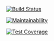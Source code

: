 [![Build Status](https://travis-ci.org/Gondolav/bootcamp.svg?branch=master)](https://travis-ci.org/Gondolav/bootcamp)

[![Maintainability](https://api.codeclimate.com/v1/badges/c3d92cec50c6d0a7a8de/maintainability)](https://codeclimate.com/github/Gondolav/bootcamp/maintainability)

[![Test Coverage](https://api.codeclimate.com/v1/badges/c3d92cec50c6d0a7a8de/test_coverage)](https://codeclimate.com/github/Gondolav/bootcamp/test_coverage)
